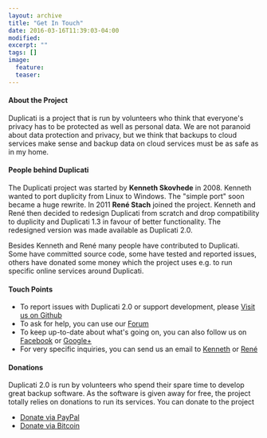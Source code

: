 ```yaml
---
layout: archive
title: "Get In Touch"
date: 2016-03-16T11:39:03-04:00
modified:
excerpt: ""
tags: []
image:
  feature:
  teaser:
---
```


#### About the Project
Duplicati is a project that is run by volunteers who think that everyone's privacy has to be protected as well as personal data. We are not paranoid about data protection and privacy, but we think that backups to cloud services make sense and backup data on cloud services must be as safe as in my home.


#### People behind Duplicati
The Duplicati project was started by **Kenneth Skovhede** in 2008. Kenneth wanted to port duplicity from Linux to Windows. The "simple port" soon became a huge rewrite. In 2011 **René Stach** joined the project. Kenneth and René then decided to redesign Duplicati from scratch and drop compatibility to duplicity and Duplicati 1.3 in favour of better functionality. The redesigned version was made available as Duplicati 2.0.

Besides Kenneth and René many people have contributed to Duplicati. Some have committed source code, some have tested and reported issues, others have donated some money which the project uses e.g. to run specific online services around Duplicati. 


#### Touch Points

  * To report issues with Duplicati 2.0 or support development, please [Visit us on Github](https://github.com/duplicati/duplicati)
  * To ask for help, you can use our [Forum](https://forum.duplicati.com) 
  * To keep up-to-date about what's going on, you can also follow us on [Facebook](http://www.facebook.com/pages/Duplicati/105118456272281) or [Google+](https://plus.google.com/105271984558189185842)
  * For very specific inquiries, you can send us an email to [Kenneth](mailto:kenneth@duplicati.com) or [René](mailto:rene@duplicati.com)


#### Donations
Duplicati 2.0 is run by volunteers who spend their spare time to develop great backup software. As the software is given away for free, the project totally relies on donations to run its services. You can donate to the project 

  * [Donate via PayPal](https://goo.gl/5TJ4yB)
  * [Donate via Bitcoin](bitcoin:1LSRaoUMHe6W7SZaPwdW5KffRKmyqGrDWN)


